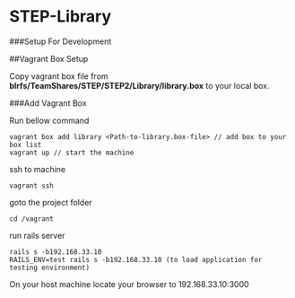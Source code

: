 # STEP-Library

###Setup For Development

##Vagrant Box Setup
    
   Copy vagrant box file from **blrfs/TeamShares/STEP/STEP2/Library/library.box** to your local box.
   
###Add Vagrant Box
   
   Run bellow command
   
    vagrant box add library <Path-to-library.box-file> // add box to your box list 
    vagrant up // start the machine
    
   ssh to machine
   
    vagrant ssh 
   goto the project folder
   
    cd /vagrant
    
  run rails server
    
    rails s -b192.168.33.10
    RAILS_ENV=test rails s -b192.168.33.10 (to load application for testing environment)
    
  On your host machine locate your browser to 192.168.33.10:3000


  
    
   
    
   
    

